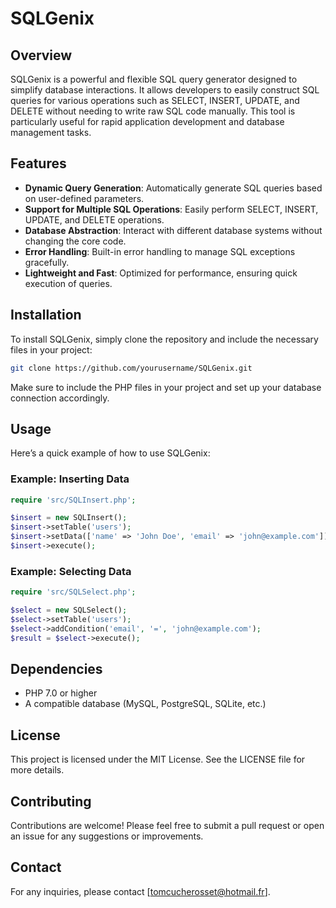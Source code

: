 # SQLGenix

## Overview
SQLGenix is a powerful and flexible SQL query generator designed to simplify database interactions. It allows developers to easily construct SQL queries for various operations such as SELECT, INSERT, UPDATE, and DELETE without needing to write raw SQL code manually. This tool is particularly useful for rapid application development and database management tasks.

## Features
- **Dynamic Query Generation**: Automatically generate SQL queries based on user-defined parameters.
- **Support for Multiple SQL Operations**: Easily perform SELECT, INSERT, UPDATE, and DELETE operations.
- **Database Abstraction**: Interact with different database systems without changing the core code.
- **Error Handling**: Built-in error handling to manage SQL exceptions gracefully.
- **Lightweight and Fast**: Optimized for performance, ensuring quick execution of queries.

## Installation
To install SQLGenix, simply clone the repository and include the necessary files in your project:

```bash
git clone https://github.com/yourusername/SQLGenix.git
```

Make sure to include the PHP files in your project and set up your database connection accordingly.

## Usage
Here’s a quick example of how to use SQLGenix:

### Example: Inserting Data
```php
require 'src/SQLInsert.php';

$insert = new SQLInsert();
$insert->setTable('users');
$insert->setData(['name' => 'John Doe', 'email' => 'john@example.com']);
$insert->execute();
```

### Example: Selecting Data
```php
require 'src/SQLSelect.php';

$select = new SQLSelect();
$select->setTable('users');
$select->addCondition('email', '=', 'john@example.com');
$result = $select->execute();
```

## Dependencies
- PHP 7.0 or higher
- A compatible database (MySQL, PostgreSQL, SQLite, etc.)

## License
This project is licensed under the MIT License. See the LICENSE file for more details.

## Contributing
Contributions are welcome! Please feel free to submit a pull request or open an issue for any suggestions or improvements.

## Contact
For any inquiries, please contact [tomcucherosset@hotmail.fr].